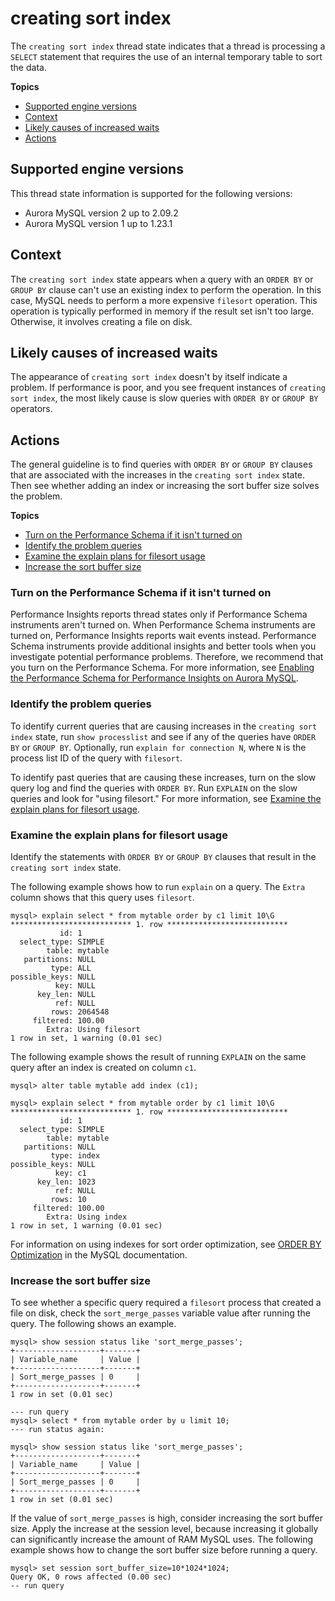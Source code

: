 # creating sort index<a name="ams-states.sort-index"></a>

The `creating sort index` thread state indicates that a thread is processing a `SELECT` statement that requires the use of an internal temporary table to sort the data\.

**Topics**
+ [Supported engine versions](#ams-states.sort-index.context.supported)
+ [Context](#ams-states.sort-index.context)
+ [Likely causes of increased waits](#ams-states.sort-index.causes)
+ [Actions](#ams-states.sort-index.actions)

## Supported engine versions<a name="ams-states.sort-index.context.supported"></a>

This thread state information is supported for the following versions:
+ Aurora MySQL version 2 up to 2\.09\.2
+ Aurora MySQL version 1 up to 1\.23\.1

## Context<a name="ams-states.sort-index.context"></a>

The `creating sort index` state appears when a query with an `ORDER BY` or `GROUP BY` clause can't use an existing index to perform the operation\. In this case, MySQL needs to perform a more expensive `filesort` operation\. This operation is typically performed in memory if the result set isn't too large\. Otherwise, it involves creating a file on disk\.

## Likely causes of increased waits<a name="ams-states.sort-index.causes"></a>

The appearance of `creating sort index` doesn't by itself indicate a problem\. If performance is poor, and you see frequent instances of `creating sort index`, the most likely cause is slow queries with `ORDER BY` or `GROUP BY` operators\.

## Actions<a name="ams-states.sort-index.actions"></a>

The general guideline is to find queries with `ORDER BY` or `GROUP BY` clauses that are associated with the increases in the `creating sort index` state\. Then see whether adding an index or increasing the sort buffer size solves the problem\.

**Topics**
+ [Turn on the Performance Schema if it isn't turned on](#ams-states.sort-index.actions.enable-pfs)
+ [Identify the problem queries](#ams-states.sort-index.actions.identify)
+ [Examine the explain plans for filesort usage](#ams-states.sort-index.actions.plan)
+ [Increase the sort buffer size](#ams-states.sort-index.actions.increasebuffersize)

### Turn on the Performance Schema if it isn't turned on<a name="ams-states.sort-index.actions.enable-pfs"></a>

Performance Insights reports thread states only if Performance Schema instruments aren't turned on\. When Performance Schema instruments are turned on, Performance Insights reports wait events instead\. Performance Schema instruments provide additional insights and better tools when you investigate potential performance problems\. Therefore, we recommend that you turn on the Performance Schema\. For more information, see [Enabling the Performance Schema for Performance Insights on Aurora MySQL](USER_PerfInsights.EnableMySQL.md)\.

### Identify the problem queries<a name="ams-states.sort-index.actions.identify"></a>

To identify current queries that are causing increases in the `creating sort index` state, run `show processlist` and see if any of the queries have `ORDER BY` or `GROUP BY`\. Optionally, run `explain for connection N`, where `N` is the process list ID of the query with `filesort`\.

To identify past queries that are causing these increases, turn on the slow query log and find the queries with `ORDER BY`\. Run `EXPLAIN` on the slow queries and look for "using filesort\." For more information, see [Examine the explain plans for filesort usage](#ams-states.sort-index.actions.plan)\.

### Examine the explain plans for filesort usage<a name="ams-states.sort-index.actions.plan"></a>

Identify the statements with `ORDER BY` or `GROUP BY` clauses that result in the `creating sort index` state\. 

The following example shows how to run `explain` on a query\. The `Extra` column shows that this query uses `filesort`\.

```
mysql> explain select * from mytable order by c1 limit 10\G
*************************** 1. row ***************************
           id: 1
  select_type: SIMPLE
        table: mytable
   partitions: NULL
         type: ALL
possible_keys: NULL
          key: NULL
      key_len: NULL
          ref: NULL
         rows: 2064548
     filtered: 100.00
        Extra: Using filesort
1 row in set, 1 warning (0.01 sec)
```

The following example shows the result of running `EXPLAIN` on the same query after an index is created on column `c1`\.

```
mysql> alter table mytable add index (c1);
```

```
mysql> explain select * from mytable order by c1 limit 10\G
*************************** 1. row ***************************
           id: 1
  select_type: SIMPLE
        table: mytable
   partitions: NULL
         type: index
possible_keys: NULL
          key: c1
      key_len: 1023
          ref: NULL
         rows: 10
     filtered: 100.00
        Extra: Using index
1 row in set, 1 warning (0.01 sec)
```

For information on using indexes for sort order optimization, see [ORDER BY Optimization](https://dev.mysql.com/doc/refman/5.7/en/order-by-optimization.html) in the MySQL documentation\.

### Increase the sort buffer size<a name="ams-states.sort-index.actions.increasebuffersize"></a>

To see whether a specific query required a `filesort` process that created a file on disk, check the `sort_merge_passes` variable value after running the query\. The following shows an example\.

```
mysql> show session status like 'sort_merge_passes';
+-------------------+-------+
| Variable_name     | Value |
+-------------------+-------+
| Sort_merge_passes | 0     |
+-------------------+-------+
1 row in set (0.01 sec)

--- run query
mysql> select * from mytable order by u limit 10; 
--- run status again:

mysql> show session status like 'sort_merge_passes';
+-------------------+-------+
| Variable_name     | Value |
+-------------------+-------+
| Sort_merge_passes | 0     |
+-------------------+-------+
1 row in set (0.01 sec)
```

If the value of `sort_merge_passes` is high, consider increasing the sort buffer size\. Apply the increase at the session level, because increasing it globally can significantly increase the amount of RAM MySQL uses\. The following example shows how to change the sort buffer size before running a query\. 

```
mysql> set session sort_buffer_size=10*1024*1024;
Query OK, 0 rows affected (0.00 sec)
-- run query
```